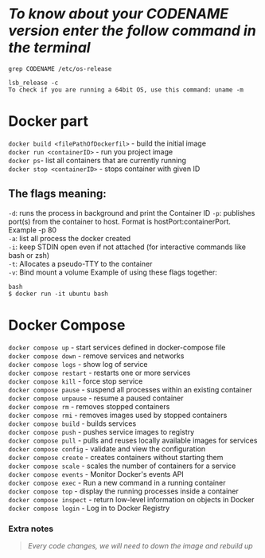 # _To know about your CODENAME version enter the follow command in the terminal_

```
grep CODENAME /etc/os-release

lsb_release -c
To check if you are running a 64bit OS, use this command: uname -m
```

# Docker part

`docker build <filePathOfDockerfil>` - build the initial image<br>
`docker run <containerID>` - run you project image<br>
`docker ps`- list all containers that are currently running<br>
`docker stop <containerID>` - stops container with given ID<br>

## The flags meaning:

`-d`: runs the process in background and print the Container ID
`-p`: publishes port(s) from the container to host. Format is hostPort:containerPort. Example -p 80<br>
`-a`: list all process the docker created<br>
`-i`: keep STDIN open even if not attached (for interactive commands like bash or zsh)<br>
`-t`: Allocates a pseudo-TTY to the container<br>
`-v`: Bind mount a volume
Example of using these flags together:

```
bash
$ docker run -it ubuntu bash
```

# Docker Compose

`docker compose up` - start services defined in docker-compose file<br>
`docker compose down` - remove services and networks<br>
`docker compose logs` - show log of service<br>
`docker compose restart` - restarts one or more services<br>
`docker compose kill` - force stop service<br>
`docker compose pause` - suspend all processes within an existing container<br>
`docker compose unpause` - resume a paused container<br>
`docker compose rm` - removes stopped containers<br>
`docker compose rmi` - removes images used by stopped containers<br>
`docker compose build` - builds services<br>
`docker compose push` - pushes service images to registry<br>
`docker compose pull` - pulls and reuses locally available images for services<br>
`docker compose config` - validate and view the configuration<br>
`docker compose create` - creates containers without starting them<br>
`docker compose scale` - scales the number of containers for a service<br>
`docker compose events` - Monitor Docker's events API<br>
`docker compose exec` - Run a new command in a running container<br>
`docker compose top` - display the running processes inside a container<br>
`docker compose inspect` - return low-level information on objects in Docker<br>
`docker compose login` - Log in to Docker Registry<br>

### Extra notes

> _*Every code changes, we will need to down the image and rebuild up*_
